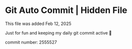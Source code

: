 # Git Auto Commit | Hidden File

This file was added Feb 12, 2025

Just for fun and keeping my daily git commit active 🤪

commit number: 2555527
